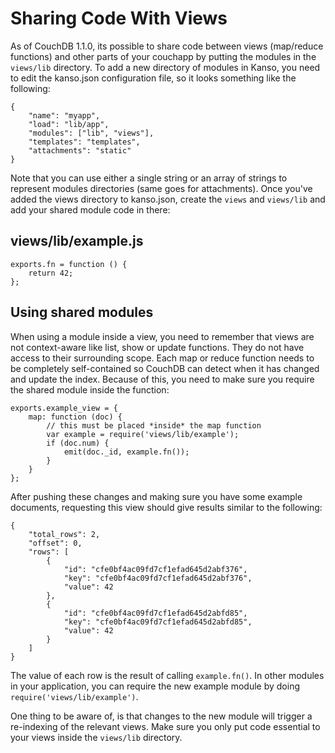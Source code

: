 # Sharing Code With Views

As of CouchDB 1.1.0, its possible to share code between views
(map/reduce functions) and other parts of your couchapp by putting the modules
in the <code>views/lib</code> directory. To add a new directory of modules in
Kanso, you need to edit the kanso.json configuration file, so it looks something
like the following:

<pre><code class="javascript">{
    "name": "myapp",
    "load": "lib/app",
    "modules": ["lib", "views"],
    "templates": "templates",
    "attachments": "static"
}</code></pre>

Note that you can use either a single string or an array of strings to represent
modules directories (same goes for attachments). Once you've added the views
directory to kanso.json, create the <code>views</code> and <code>views/lib</code>
and add your shared module code in there:


## views/lib/example.js

<pre><code class="javascript">exports.fn = function () {
    return 42;
};</code></pre>


## Using shared modules

When using a module inside a view, you need to remember that views are not
context-aware like list, show or update functions. They do not have access to
their surrounding scope. Each map or reduce function needs to be completely
self-contained so CouchDB can detect when it has changed and update the index.
Because of this, you need to make sure you require the shared module inside the
function:

<pre><code class="javascript">exports.example_view = {
    map: function (doc) {
        // this must be placed *inside* the map function
        var example = require('views/lib/example');
        if (doc.num) {
            emit(doc._id, example.fn());
        }
    }
};</code></pre>

After pushing these changes and making sure you have some example documents,
requesting this view should give results similar to the following:

<pre><code class="javascript">{
    "total_rows": 2,
    "offset": 0,
    "rows": [
        {
            "id": "cfe0bf4ac09fd7cf1efad645d2abf376",
            "key": "cfe0bf4ac09fd7cf1efad645d2abf376",
            "value": 42
        },
        {
            "id": "cfe0bf4ac09fd7cf1efad645d2abfd85",
            "key": "cfe0bf4ac09fd7cf1efad645d2abfd85",
            "value": 42
        }
    ]
}</code></pre>

The value of each row is the result of calling <code>example.fn()</code>. In
other modules in your application, you can require the new example module by
doing <code>require('views/lib/example')</code>.

One thing to be aware of, is that changes to the new module will trigger a
re-indexing of the relevant views. Make sure you only put code essential to
your views inside the <code>views/lib</code> directory.
